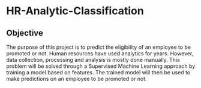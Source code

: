 # HR-Analytic-Classification

## Objective
The purpose of this project is to predict the eligibility of an employee to be promoted or not.
Human resources have used analytics for years. However, data collection, processing and analysis is mostly done manually.
This problem will be solved through a Supervised Machine Learning approach by training a model based on features. The trained model will then be used to make predictions on an employee to be promoted or not.  
